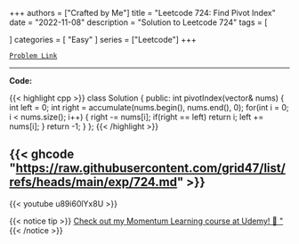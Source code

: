 
+++
authors = ["Crafted by Me"]
title = "Leetcode 724: Find Pivot Index"
date = "2022-11-08"
description = "Solution to Leetcode 724"
tags = [
    
]
categories = [
    "Easy"
]
series = ["Leetcode"]
+++



[`Problem Link`](https://leetcode.com/problems/find-pivot-index/description/)

---

**Code:**

{{< highlight cpp >}}
class Solution {
public:
    int pivotIndex(vector<int>& nums) {
        int left = 0;
        int right = accumulate(nums.begin(), nums.end(), 0);
        for(int i = 0; i < nums.size(); i++) {
            right -= nums[i];
            if(right == left) return i;
            left  += nums[i];
        }
        return -1;
    }
};
{{< /highlight >}}

{{< ghcode "https://raw.githubusercontent.com/grid47/list/refs/heads/main/exp/724.md" >}}
---
{{< youtube u89i60lYx8U >}}

{{< notice tip >}}
[Check out my Momentum Learning course at Udemy! 🚀 "](https://www.udemy.com/course/blind-75-the-data-structures-and-algorithms-essentials/)
{{< /notice >}}

